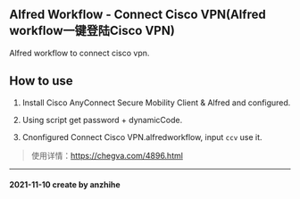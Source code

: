 ## Alfred Workflow - Connect Cisco VPN(Alfred workflow一键登陆Cisco VPN)

Alfred workflow to connect cisco vpn.

## How to use

1. Install Cisco AnyConnect Secure Mobility Client & Alfred and configured.

2. Using script get password + dynamicCode.

3. Cnonfigured Connect Cisco VPN.alfredworkflow, input `ccv` use it.

> 使用详情：https://chegva.com/4896.html

---
#### 2021-11-10 create by anzhihe
